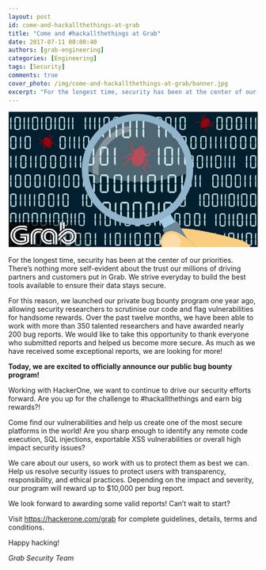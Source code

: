 ```yaml
---
layout: post
id: come-and-hackallthethings-at-grab
title: "Come and #hackallthethings at Grab"
date: 2017-07-11 00:00:40
authors: [grab-engineering]
categories: [Engineering]
tags: [Security]
comments: true
cover_photo: /img/come-and-hackallthethings-at-grab/banner.jpg
excerpt: "For the longest time, security has been at the center of our priorities. There’s nothing more self-evident about the trust our millions of driving partners and customers put in Grab. We strive everyday to build the best tools available to ensure their data stays secure."
---
```


<div class="post-image-section">
  <img alt="Banner Image" src="/img/come-and-hackallthethings-at-grab/banner.jpg">
</div>

For the longest time, security has been at the center of our priorities. There’s nothing more self-evident about the trust our millions of driving partners and customers put in Grab. We strive everyday to build the best tools available to ensure their data stays secure.

For this reason, we launched our private bug bounty program one year ago, allowing security researchers to scrutinise our code and flag vulnerabilities for handsome rewards. Over the past twelve months, we have been able to work with more than 350 talented researchers and have awarded nearly 200 bug reports. We would like to take this opportunity to thank everyone who submitted reports and helped us become more secure. As much as we have received some exceptional reports, we are looking for more!

**Today, we are excited to officially announce our public bug bounty program!**

Working with HackerOne, we want to continue to drive our security efforts forward. Are you up for the challenge to #hackallthethings and earn big rewards?!

Come find our vulnerabilities and help us create one of the most secure platforms in the world! Are you sharp enough to identify any remote code execution, SQL injections, exportable XSS vulnerabilities or overall high impact security issues?

We care about our users, so work with us to protect them as best we can. Help us resolve security issues to protect users with transparency, responsibility, and ethical practices. Depending on the impact and severity, our program will reward up to $10,000 per bug report.

We look forward to awarding some valid reports! Can’t wait to start?

Visit <https://hackerone.com/grab> for complete guidelines, details, terms and conditions.

Happy hacking!

*Grab Security Team*
